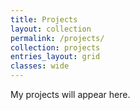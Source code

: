 ```yaml
---
title: Projects
layout: collection
permalink: /projects/
collection: projects
entries_layout: grid
classes: wide
---
```


My projects will appear here.  
